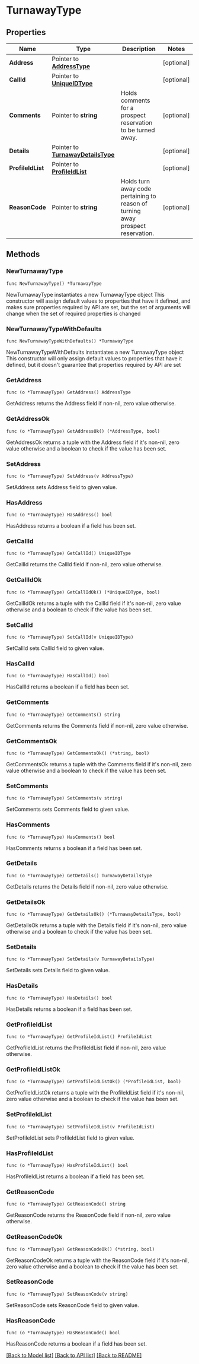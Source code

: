 # TurnawayType

## Properties

Name | Type | Description | Notes
------------ | ------------- | ------------- | -------------
**Address** | Pointer to [**AddressType**](AddressType.md) |  | [optional] 
**CallId** | Pointer to [**UniqueIDType**](UniqueIDType.md) |  | [optional] 
**Comments** | Pointer to **string** | Holds comments for a prospect reservation to be turned away. | [optional] 
**Details** | Pointer to [**TurnawayDetailsType**](TurnawayDetailsType.md) |  | [optional] 
**ProfileIdList** | Pointer to [**ProfileIdList**](ProfileIdList.md) |  | [optional] 
**ReasonCode** | Pointer to **string** | Holds turn away code pertaining to reason of turning away prospect reservation. | [optional] 

## Methods

### NewTurnawayType

`func NewTurnawayType() *TurnawayType`

NewTurnawayType instantiates a new TurnawayType object
This constructor will assign default values to properties that have it defined,
and makes sure properties required by API are set, but the set of arguments
will change when the set of required properties is changed

### NewTurnawayTypeWithDefaults

`func NewTurnawayTypeWithDefaults() *TurnawayType`

NewTurnawayTypeWithDefaults instantiates a new TurnawayType object
This constructor will only assign default values to properties that have it defined,
but it doesn't guarantee that properties required by API are set

### GetAddress

`func (o *TurnawayType) GetAddress() AddressType`

GetAddress returns the Address field if non-nil, zero value otherwise.

### GetAddressOk

`func (o *TurnawayType) GetAddressOk() (*AddressType, bool)`

GetAddressOk returns a tuple with the Address field if it's non-nil, zero value otherwise
and a boolean to check if the value has been set.

### SetAddress

`func (o *TurnawayType) SetAddress(v AddressType)`

SetAddress sets Address field to given value.

### HasAddress

`func (o *TurnawayType) HasAddress() bool`

HasAddress returns a boolean if a field has been set.

### GetCallId

`func (o *TurnawayType) GetCallId() UniqueIDType`

GetCallId returns the CallId field if non-nil, zero value otherwise.

### GetCallIdOk

`func (o *TurnawayType) GetCallIdOk() (*UniqueIDType, bool)`

GetCallIdOk returns a tuple with the CallId field if it's non-nil, zero value otherwise
and a boolean to check if the value has been set.

### SetCallId

`func (o *TurnawayType) SetCallId(v UniqueIDType)`

SetCallId sets CallId field to given value.

### HasCallId

`func (o *TurnawayType) HasCallId() bool`

HasCallId returns a boolean if a field has been set.

### GetComments

`func (o *TurnawayType) GetComments() string`

GetComments returns the Comments field if non-nil, zero value otherwise.

### GetCommentsOk

`func (o *TurnawayType) GetCommentsOk() (*string, bool)`

GetCommentsOk returns a tuple with the Comments field if it's non-nil, zero value otherwise
and a boolean to check if the value has been set.

### SetComments

`func (o *TurnawayType) SetComments(v string)`

SetComments sets Comments field to given value.

### HasComments

`func (o *TurnawayType) HasComments() bool`

HasComments returns a boolean if a field has been set.

### GetDetails

`func (o *TurnawayType) GetDetails() TurnawayDetailsType`

GetDetails returns the Details field if non-nil, zero value otherwise.

### GetDetailsOk

`func (o *TurnawayType) GetDetailsOk() (*TurnawayDetailsType, bool)`

GetDetailsOk returns a tuple with the Details field if it's non-nil, zero value otherwise
and a boolean to check if the value has been set.

### SetDetails

`func (o *TurnawayType) SetDetails(v TurnawayDetailsType)`

SetDetails sets Details field to given value.

### HasDetails

`func (o *TurnawayType) HasDetails() bool`

HasDetails returns a boolean if a field has been set.

### GetProfileIdList

`func (o *TurnawayType) GetProfileIdList() ProfileIdList`

GetProfileIdList returns the ProfileIdList field if non-nil, zero value otherwise.

### GetProfileIdListOk

`func (o *TurnawayType) GetProfileIdListOk() (*ProfileIdList, bool)`

GetProfileIdListOk returns a tuple with the ProfileIdList field if it's non-nil, zero value otherwise
and a boolean to check if the value has been set.

### SetProfileIdList

`func (o *TurnawayType) SetProfileIdList(v ProfileIdList)`

SetProfileIdList sets ProfileIdList field to given value.

### HasProfileIdList

`func (o *TurnawayType) HasProfileIdList() bool`

HasProfileIdList returns a boolean if a field has been set.

### GetReasonCode

`func (o *TurnawayType) GetReasonCode() string`

GetReasonCode returns the ReasonCode field if non-nil, zero value otherwise.

### GetReasonCodeOk

`func (o *TurnawayType) GetReasonCodeOk() (*string, bool)`

GetReasonCodeOk returns a tuple with the ReasonCode field if it's non-nil, zero value otherwise
and a boolean to check if the value has been set.

### SetReasonCode

`func (o *TurnawayType) SetReasonCode(v string)`

SetReasonCode sets ReasonCode field to given value.

### HasReasonCode

`func (o *TurnawayType) HasReasonCode() bool`

HasReasonCode returns a boolean if a field has been set.


[[Back to Model list]](../README.md#documentation-for-models) [[Back to API list]](../README.md#documentation-for-api-endpoints) [[Back to README]](../README.md)


